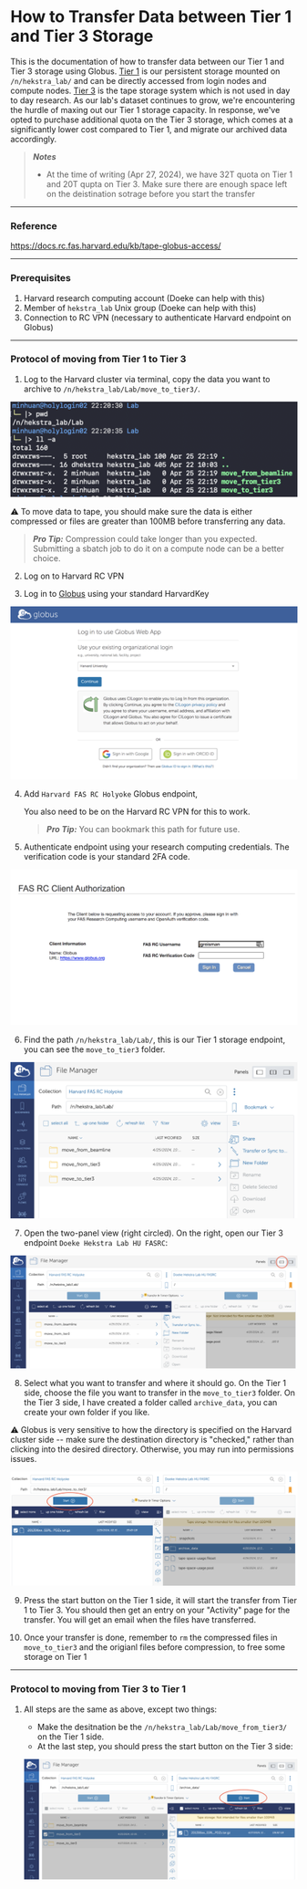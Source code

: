 # How to Transfer Data between Tier 1 and Tier 3 Storage

This is the documentation of how to transfer data between our Tier 1 and Tier 3 storage using Globus. [Tier 1](https://docs.rc.fas.harvard.edu/kb/storage-tier-1/) is our persistent storage mounted on `/n/hekstra_lab/` and can be directly accessed from login nodes and compute nodes. [Tier 3](https://docs.rc.fas.harvard.edu/kb/storage-tier-3/) is the tape storage system which is not used in day to day research. As our lab's dataset continues to grow, we're encountering the hurdle of maxing out our Tier 1 storage capacity. In response, we've opted to purchase additional quota on the Tier 3 storage, which comes at a significantly lower cost compared to Tier 1, and migrate our archived data accordingly.

> **_Notes_**
> - At the time of writing (Apr 27, 2024), we have 32T quota on Tier 1 and 20T qupta on Tier 3. Make sure there are enough space left on the deistination sotrage before you start the transfer

---
### Reference

https://docs.rc.fas.harvard.edu/kb/tape-globus-access/

---
### Prerequisites

1. Harvard research computing account (Doeke can help with this)
2. Member of `hekstra_lab` Unix group (Doeke can help with this)
3. Connection to RC VPN (necessary to authenticate Harvard endpoint on Globus)


---
### Protocol of moving from Tier 1 to Tier 3

1. Log to the Harvard cluster via terminal, copy the data you want to archive to `/n/hekstra_lab/Lab/move_to_tier3/`. 

![move_to_tier3](images/1_tier3.png)

:warning: To move data to tape, you should make sure the data is either compressed or files are greater than 100MB before transferring any data.

> **_Pro Tip:_** Compression could take longer than you expected. Submitting a sbatch job to do it on a compute node can be a better choice.

2. Log on to Harvard RC VPN

3. Log in to [Globus](www.globus.org) using your standard HarvardKey

![Log in using HarvardKey](images/2_globus.png)

4. Add `Harvard FAS RC Holyoke` Globus endpoint, 
   
   You also need to be on the Harvard RC VPN for this to work.
   
   > **_Pro Tip:_** You can bookmark this path for future use.

5. Authenticate endpoint using your research computing credentials. The verification code is your standard 2FA code. 

![Authenticate](images/5_globus.png)

6. Find the path `/n/hekstra_lab/Lab/`, this is our Tier 1 storage endpoint, you can see the `move_to_tier3` folder.

![Tier1_path](images/2_tier3.png)

7. Open the two-panel view (right circled). On the right, open our Tier 3 endpoint `Doeke Hekstra Lab HU FASRC`:

![Tier3_endpoint](images/3_tier3.png)

8. Select what you want to transfer and where it should go. On the Tier 1 side, choose the file you want to transfer in the `move_to_tier3` folder. On the Tier 3 side, I have created a folder called `archive_data`, you can create your own folder if you like.

:warning: Globus is very sensitive to how the directory is specified on the Harvard cluster side -- make sure the destination directory is "checked," rather than clicking into the desired directory. Otherwise, you may run into permissions issues.

![Tier1_Tier3](images/4_tier3.png)

9. Press the start button on the Tier 1 side, it will start the transfer from Tier 1 to Tier 3. You should then get an entry on your "Activity" page for the transfer. 
   You will get an email when the files have transferred.


10. Once your transfer is done, remember to `rm` the compressed files in `move_to_tier3` and the origianl files before compression, to free some storage on Tier 1


---
### Protocol to moving from Tier 3 to Tier 1

1. All steps are the same as above, except two things:
   -  Make the desitnation be the `/n/hekstra_lab/Lab/move_from_tier3/` on the Tier 1 side.
   -  At the last step, you should press the start button on the Tier 3 side:

   ![Tier1_Tier3](images/5_tier3.png)
